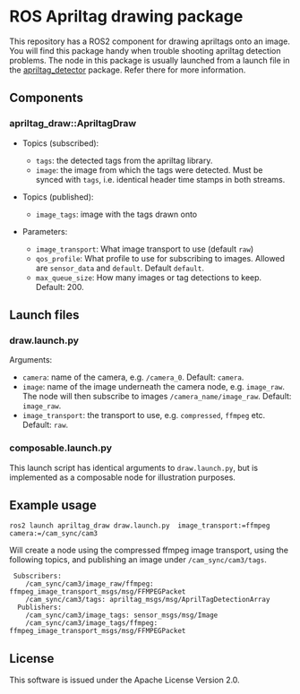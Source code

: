 # ROS Apriltag drawing package

This repository has a ROS2 component for drawing apriltags onto an image. You will find this package handy
when trouble shooting apriltag detection problems. The node in this package is usually launched
from a launch file in the [apriltag_detector](https://github.com/ros-misc-utilities/apriltag_detector) package.
Refer there for more information.

## Components

### apriltag\_draw::ApriltagDraw

- Topics (subscribed):
    - ``tags``: the detected tags from the apriltag library.
    - ``image``: the image from which the tags were detected. Must be synced with ``tags``, i.e.
      identical header time stamps in both streams.

- Topics (published):
    - ``image_tags``: image with the tags drawn onto

- Parameters:
    - ``image_transport``: What image transport to use (default ``raw``)
    - ``qos_profile``: What profile to use for subscribing to images. Allowed are ``sensor_data``
      and ``default``. Default ``default``.
    - ``max_queue_size``: How many images or tag detections to keep. Default: 200.


## Launch files

### draw.launch.py

Arguments:
  - ``camera``: name of the camera, e.g. ``/camera_0``. Default: ``camera``.
  - ``image``: name of the image underneath the camera node, e.g. ``image_raw``. The node
      will then subscribe to images ``/camera_name/image_raw``. Default: ``image_raw``.
  - ``image_transport``: the transport to use, e.g. ``compressed``, ``ffmpeg`` etc. Default: ``raw``.

### composable.launch.py

This launch script has identical arguments to ``draw.launch.py``, but is implemented as a composable
node for illustration purposes.

## Example usage

```
ros2 launch apriltag_draw draw.launch.py  image_transport:=ffmpeg camera:=/cam_sync/cam3
```

Will create a node using the compressed ffmpeg image transport, using the following topics,
and publishing an image under ``/cam_sync/cam3/tags``.

```
 Subscribers:
    /cam_sync/cam3/image_raw/ffmpeg: ffmpeg_image_transport_msgs/msg/FFMPEGPacket
    /cam_sync/cam3/tags: apriltag_msgs/msg/AprilTagDetectionArray
  Publishers:
    /cam_sync/cam3/image_tags: sensor_msgs/msg/Image
    /cam_sync/cam3/image_tags/ffmpeg: ffmpeg_image_transport_msgs/msg/FFMPEGPacket
```

## License

This software is issued under the Apache License Version 2.0.
